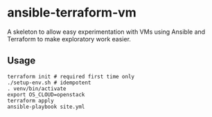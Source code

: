 # ansible-terraform-vm

A skeleton to allow easy experimentation with VMs using Ansible and Terraform to make
exploratory work easier.


## Usage

    terraform init # required first time only
    ./setup-env.sh # idempotent
    . venv/bin/activate
    export OS_CLOUD=openstack
    terraform apply
    ansible-playbook site.yml
